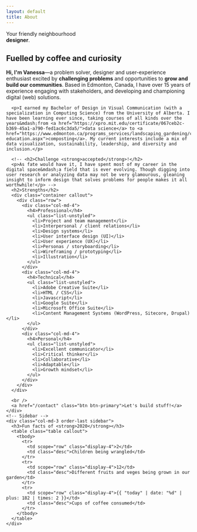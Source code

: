 ```yaml
---
layout: default
title: About
---
```

<script>
  var descriptors = ['UX enthusiast', 'front-end dev', 'creative', 'problem solver'];

  textSequence(0);
  function textSequence(i) {

      if (descriptors.length > i) {
          setTimeout(function() {
              document.getElementById("sequence").innerHTML = descriptors[i];
              textSequence(++i);
          }, 1000); // 1 seconds (in milliseconds)

      }

  }
</script>
<div class="jumbotron jumbotron-fluid">
  <div class="container">
    <div class="row justify-content-center">
      <div class="col-lg-8">
        <p class="lead">Your friendly neighbourhood<br /><strong id="sequence">designer</strong>.</p>
      </div>
    </div>
  </div>
</div>

<div class="container">
  <div class="row">
    <div class="col-sm">
      <h2>Fuelled by <strong>coffee</strong> and <strong>curiosity</strong></h2>
      <p><strong>Hi, I'm Vanessa</strong>&mdash;a problem solver, designer and user-experience enthusiast excited by <strong>challenging problems</strong> and opportunities to <strong>grow and build our communities</strong>. Based in Edmonton, Canada, I have over 15 years of experience engaging with stakeholders, and developing and championing digital (web) solutions.</p>

      <p>I earned my Bachelor of Design in Visual Communication (with a specialization in Computing Science) from the University of Alberta. I have been learning ever since, taking courses of all kinds over the years&mdash;from <a href="https://xpro.mit.edu/certificate/067ceb2c-b369-45a1-a790-fed1ac6c3da5/">data science</a> to <a href="https://www.edmonton.ca/programs_services/landscaping_gardening/compost-education.aspx">composting</a>. My current interests include a mix of data visualization, sustainability, leadership, and diversity and inclusion.</p>

      <!-- <h2>Challenge <strong>accepted</strong>!</h2>
      <p>As fate would have it, I have spent most of my career in the digital space&mdash;a field that is ever evolving. Though digging into user research or analyzing data may not be very glamourous, gleaning insight to inform design that solves problems for people makes it all worthwhile!</p> -->
      <h2>Strengths</h2>
      <div class="container callout">
        <div class="row">
          <div class="col-md-4">
            <h4>Professional</h4>
            <ul class="list-unstyled">
              <li>Project and team management</li>
              <li>Interpersonal / client relations</li>
              <li>Design systems</li>
              <li>User interface design (UI)</li>
              <li>User experience (UX)</li>
              <li>Personas / storyboarding</li>
              <li>Wireframing / prototyping</li>
              <li>Illustration</li>
            </ul>
          </div>
          <div class="col-md-4">
            <h4>Technical</h4>
            <ul class="list-unstyled">
              <li>Adobe Creative Suite</li>
              <li>HTML / CSS</li>
              <li>Javascript</li>
              <li>Google Suite</li>
              <li>Microsoft Office Suite</li>
              <li>Content Management Systems (WordPress, Sitecore, Drupal)</li>
            </ul>
          </div>
          <div class="col-md-4">
            <h4>Personal</h4>
            <ul class="list-unstyled">
              <li>Excellent communicator</li>
              <li>Critical thinker</li>
              <li>Collaborative</li>
              <li>Adaptable</li>
              <li>Growth mindset</li>
            </ul>
          </div>
        </div>
      </div>

      <br />
      <a href="/contact" class="btn btn-primary">Let's build stuff!</a>
    </div>
    <!-- Sidebar -->
    <div class="col-md-3 order-last sidebar">
      <h3>Fun facts of <strong>2020</strong></h3>
      <table class="table callout">
        <tbody>
          <tr>
            <td scope="row" class="display-4">2</td>
            <td class="desc">Children being wrangled</td>
          </tr>
          <tr>
            <td scope="row" class="display-4">12</td>
            <td class="desc">Different fruits and veges being grown in our garden</td>
          </tr>
          <tr>
            <td scope="row" class="display-4">{{ "today" | date: "%d" | plus: 182 | times: 2 }}</td>
            <td class="desc">Cups of coffee consumed</td>
          </tr>
        </tbody>
      </table>
    </div>
  </div>
</div>
